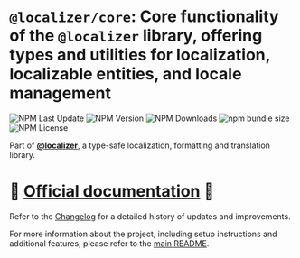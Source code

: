 # `@localizer/core`: Core functionality of the `@localizer` library, offering types and utilities for localization, localizable entities, and locale management

![NPM Last Update](https://img.shields.io/npm/last-update/%40localizer%2Fcore)
![NPM Version](https://img.shields.io/npm/v/%40localizer%2Fcore)
![NPM Downloads](https://img.shields.io/npm/dm/%40localizer%2Fcore)
![npm bundle size](https://img.shields.io/bundlephobia/min/%40localizer%2Fcore)
![NPM License](https://img.shields.io/npm/l/%40localizer%2Fcore)

Part of [**@localizer**](https://124c4a.github.io/localizer), a type-safe localization, formatting and translation library.

# 📖 [Official documentation](https://124c4a.github.io/localizer) 📖

Refer to the [Changelog](./CHANGELOG.md) for a detailed history of updates and improvements.

For more information about the project, including setup instructions and additional features, please refer to the [main README](../../README.md).
